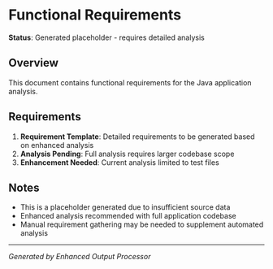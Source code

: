 # Functional Requirements

**Status**: Generated placeholder - requires detailed analysis

## Overview
This document contains functional requirements for the Java application analysis.

## Requirements
1. **Requirement Template**: Detailed requirements to be generated based on enhanced analysis
2. **Analysis Pending**: Full analysis requires larger codebase scope
3. **Enhancement Needed**: Current analysis limited to test files

## Notes
- This is a placeholder generated due to insufficient source data
- Enhanced analysis recommended with full application codebase
- Manual requirement gathering may be needed to supplement automated analysis

---
*Generated by Enhanced Output Processor*
